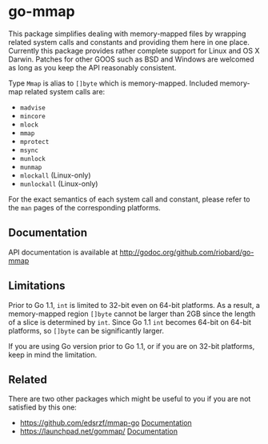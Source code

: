 # go-mmap

This package simplifies dealing with memory-mapped files by wrapping related
system calls and constants and providing them here in one place. Currently this
package provides rather complete support for Linux and OS X Darwin. Patches for
other GOOS such as BSD and Windows are welcomed as long as you keep the API
reasonably consistent. 

Type `Mmap` is alias to `[]byte` which is memory-mapped. Included memory-map
related system calls are:

* `madvise`
* `mincore`
* `mlock`
* `mmap`
* `mprotect`
* `msync`
* `munlock`
* `munmap`
* `mlockall` (Linux-only)
* `munlockall` (Linux-only)

For the exact semantics of each system call and constant, please refer to the
`man` pages of the corresponding platforms.

## Documentation

API documentation is available at http://godoc.org/github.com/riobard/go-mmap

## Limitations

Prior to Go 1.1, `int` is limited to 32-bit even on 64-bit platforms.  As a
result, a memory-mapped region `[]byte` cannot be larger than 2GB since the
length of a slice is determined by `int`. Since Go 1.1 `int` becomes 64-bit on
64-bit platforms, so `[]byte` can be significantly larger. 

If you are using Go version prior to Go 1.1, or if you are on 32-bit platforms,
keep in mind the limitation. 


## Related

There are two other packages which might be useful to you if you are not
satisfied by this one:

* https://github.com/edsrzf/mmap-go
  [Documentation](http://godoc.org/github.com/edsrzf/mmap-go)
* https://launchpad.net/gommap/
  [Documentation](http://godoc.org/launchpad.net/gommap)
